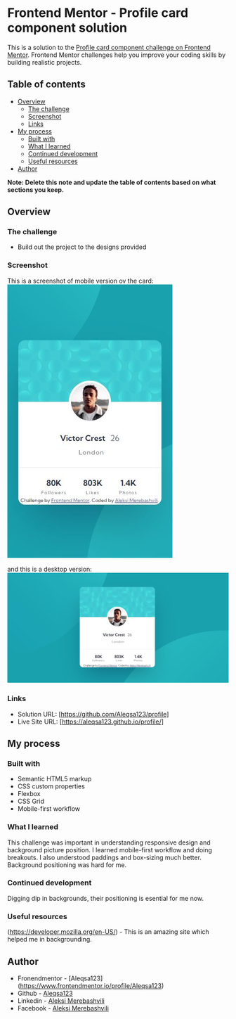 # Frontend Mentor - Profile card component solution

This is a solution to the [Profile card component challenge on Frontend Mentor](https://www.frontendmentor.io/challenges/profile-card-component-cfArpWshJ). Frontend Mentor challenges help you improve your coding skills by building realistic projects. 

## Table of contents

- [Overview](#overview)
  - [The challenge](#the-challenge)
  - [Screenshot](#screenshot)
  - [Links](#links)
- [My process](#my-process)
  - [Built with](#built-with)
  - [What I learned](#what-i-learned)
  - [Continued development](#continued-development)
  - [Useful resources](#useful-resources)
- [Author](#author)


**Note: Delete this note and update the table of contents based on what sections you keep.**

## Overview

### The challenge

- Build out the project to the designs provided

### Screenshot

This is a screenshot of mobile version ov the card: ![](./images/mobile-screenshot.JPG)

and this is a desktop version: ![](./images/desktop-screenshot.JPG)

### Links

- Solution URL: [https://github.com/Aleqsa123/profile]
- Live Site URL: [https://aleqsa123.github.io/profile/]

## My process

### Built with

- Semantic HTML5 markup
- CSS custom properties
- Flexbox
- CSS Grid
- Mobile-first workflow


### What I learned

This challenge was important in understanding responsive design and background picture position. I learned mobile-first workflow and doing breakouts. I also understood paddings and box-sizing much better. Background positioning was hard for me.


### Continued development

Digging dip in backgrounds, their positioning is esential for me now.


### Useful resources

(https://developer.mozilla.org/en-US/) - This is an amazing site which helped me in backgrounding.

## Author

- Fronendmentor - [Aleqsa123] (https://www.frontendmentor.io/profile/Aleqsa123)
- Github - [Aleqsa123](https://github.com/Aleqsa123)
- Linkedin - [Aleksi Merebashvili](https://www.linkedin.com/in/aleksi-merebashvili-36627426/)
- Facebook - [Aleksi Merebashvili](https://www.facebook.com/aleksi.merebashvili)

